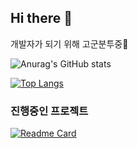## Hi there 👋
개발자가 되기 위해 고군분투중👾

![Anurag's GitHub stats](https://github-readme-stats.vercel.app/api?username=Mmuseng&show_icons=true&theme=dracula)  

[![Top Langs](https://github-readme-stats.vercel.app/api/top-langs/?username=Mmuseng)](https://github.com/anuraghazra/github-readme-stats)
 
### 진행중인 프로젝트 
[![Readme Card](https://github-readme-stats.vercel.app/api/pin/?username=Mmuseng&repo=hanghae99_finally_project_6)](https://github.com/anuraghazra/github-readme-stats)
